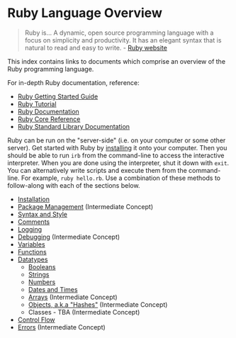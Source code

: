 # Ruby Language Overview

> Ruby is... A dynamic, open source programming language with a focus on simplicity and productivity. It has an elegant syntax that is natural to read and easy to write. - [Ruby website](https://www.ruby-lang.org/en/)

This index contains links to documents which comprise an overview of the Ruby programming language.

For in-depth Ruby documentation, reference:

  + [Ruby Getting Started Guide](https://www.ruby-lang.org/en/documentation/)
  + [Ruby Tutorial](https://www.ruby-lang.org/en/documentation/quickstart/)
  + [Ruby Documentation](http://ruby-doc.org/)
  + [Ruby Core Reference](http://ruby-doc.org/core-2.4.1/)
  + [Ruby Standard Library Documentation](http://ruby-doc.org/stdlib-2.4.1/)

Ruby can be run on the "server-side" (i.e. on your computer or some other server). Get started with Ruby by [installing](installation.md) it onto your computer. Then you should be able to run `irb` from the command-line to access the interactive interpreter. When you are done using the interpreter, shut it down with `exit`. You can alternatively write scripts and execute them from the command-line. For example, `ruby hello.rb`. Use a combination of these methods to follow-along with each of the sections below.

  + [Installation](installation.md)
  + [Package Management](package-management.md) (Intermediate Concept)
  + [Syntax and Style](syntax-and-style.md)
  + [Comments](comments.md)
  + [Logging](logging.md)
  + [Debugging](debugging.md) (Intermediate Concept)
  + [Variables](variables.md)
  + [Functions](functions.md)
  + [Datatypes](datatypes.md)
    + [Booleans](datatypes/booleans.md)
    + [Strings](datatypes/strings.md)
    + [Numbers](datatypes/numbers.md)
    + [Dates and Times](datatypes/dates-and-times.md)
    + [Arrays](datatypes/arrays.md) (Intermediate Concept)
    + [Objects, a.k.a "Hashes"](datatypes/hashes.md) (Intermediate Concept)
    + Classes - TBA (Intermediate Concept)
  + [Control Flow](control-flow.md)
  + [Errors](errors.md) (Intermediate Concept)
